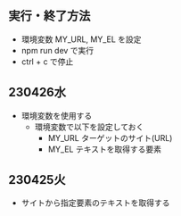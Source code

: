 ## 実行・終了方法

- 環境変数 MY_URL, MY_EL を設定
- npm run dev で実行
- ctrl + c で停止

## 230426水

- 環境変数を使用する
  - 環境変数で以下を設定しておく
    - MY_URL ターゲットのサイト(URL)
    - MY_EL  テキストを取得する要素

## 230425火

- サイトから指定要素のテキストを取得する
